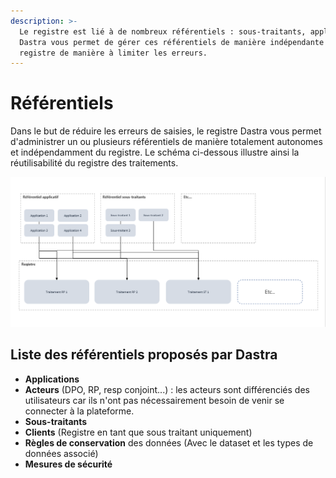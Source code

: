 ```yaml
---
description: >-
  Le registre est lié à de nombreux référentiels : sous-traitants, applications.
  Dastra vous permet de gérer ces référentiels de manière indépendante du
  registre de manière à limiter les erreurs.
---
```


# Référentiels

Dans le but de réduire les erreurs de saisies, le registre Dastra vous permet d'administrer un ou plusieurs référentiels de manière totalement autonomes et indépendamment du registre. Le schéma ci-dessous illustre ainsi la réutilisabilité du registre des traitements.

![Schéma illustrant les relations entre traitements et référentiels (applicatifs et sous-traitance)](<../../.gitbook/assets/image (262).png>)

## Liste des référentiels proposés par Dastra

* **Applications**
* **Acteurs** (DPO, RP, resp conjoint...) : les acteurs sont différenciés des utilisateurs car ils n'ont pas nécessairement besoin de venir se connecter à la plateforme.
* **Sous-traitants**
* **Clients** (Registre en tant que sous traitant uniquement)
* **Règles de conservation** des données (Avec le dataset et les types de données associé)
* **Mesures de sécurité**

